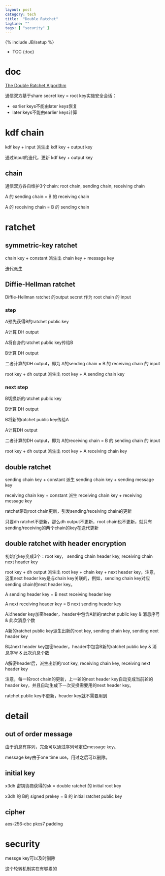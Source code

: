 ```yaml
---
layout: post
category: tech
title:  "Double Ratchet"
tagline: ""
tags: [ "security" ] 
---
```

{% include JB/setup %}

* TOC
{:toc}

# doc

[The Double Ratchet Algorithm](https://signal.org/docs/specifications/doubleratchet/)

通信双方基于share secret key = root key实施安全会话：
- earlier keys不能由later keys恢复
- later keys不能由earlier keys计算

# kdf chain

kdf key + input  派生出 kdf key + output key

通过input的迭代，更新 kdf key + output key

## chain

通信双方各自维护3个chain: root chain, sending chain, receiving chain

A 的 sending chain = B 的 receiving chain

A 的 receiving chain = B 的 sending chain

# ratchet

## symmetric-key ratchet

chain key + constant  派生出 chain key + message key

迭代派生

## Diffie-Hellman ratchet

Diffie-Hellman ratchet 的output secret 作为 root chain 的 input

### step

A预先获得B的ratchet public key

A计算 DH output 

A将自身的ratchet public key传给B

B计算 DH output

二者计算的DH output，即为 A的sending chain = B 的 receiving chain 的 input

root key + dh output 派生出 root key + A sending chain key

### next step

B切换新的ratchet public key

B计算 DH output

B将新的ratchet public key传给A

A计算DH output

二者计算的DH output，即为 A的receiving chain = B 的 sending chain 的 input

root key + dh output 派生出 root key + A receiving chain key

## double ratchet

sending chain key + constant 派生 sending chain key +  sending message key

receiving chain key + constant 派生 receiving chain key +  receiving message key

ratchet带动root chain更新，引发sending/receiving chain的更新

只要dh ratchet不更新，那么dh output不更新，root chain也不更新，就只有sending/receiving的两个chain的key在迭代更新

## double ratchet with header encryption

初始化key变成3个：root key， sending chain header key,  receiving chain next header key

root key + dh output 派生出 root key + chain key  + next header key，注意，这里next header key是与chain key关联的，例如，sending chain key对应sending chain的next header key。

A sending header key = B next receiving header key

A next receiving header key = B next sending header key

A以header key加密header，header中包含A新的ratchet public key & 消息序号 & 此次消息个数

A新的ratchet public key派生出新的root key, sending chain key, sending next header key

B以next header key加密header，header中包含B新的ratchet public key  & 消息序号 & 此次消息个数

A解密header后，派生出新的root key, receiving chain key, receiving next header key

注意，每一轮root chain的更新，上一轮的next header key自动变成当前轮的header key，并且自动生成下一次交换需要用的next header key。

ratchet public key不更新，header key就不需要用到

# detail

## out of order message

由于消息有序列，完全可以通过序列号定位message key。

message key由于one time use，用过之后可以删除。

## initial key

x3dh 密钥协商获得的sk  =  double ratchet 的 initial root key

x3dh 的 B的 signed prekey = B 的 initial ratchet public key

## cipher

aes-256-cbc pkcs7 padding

# security

messge key可以及时删除

这个轮转机制实在有够累的
